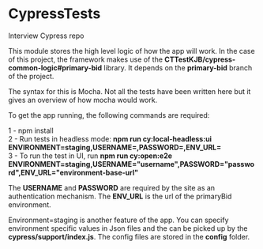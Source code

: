 # CypressTests

Interview Cypress repo

This module stores the high level logic of how the app will work. In the case of this project, the framework makes use of the **CTTestKJB/cypress-common-logic#primary-bid** library. It depends on the **primary-bid** branch of the project.

The syntax for this is Mocha. Not all the tests have been written here but it gives an overview of how mocha would work.</br>

To get the app running, the following commands are required:</br>

1 - npm install</br>
2 - Run tests in headless mode: **npm run cy:local-headless:ui ENVIRONMENT=staging,USERNAME=<username>,PASSWORD=<password>,ENV_URL=<environment-base-url>**</br>
3 - To run the test in UI, run **npm run cy:open:e2e ENVIRONMENT=staging,USERNAME="username",PASSWORD="password",ENV_URL="environment-base-url"**</br>

The **USERNAME** and **PASSWORD** are required by the site as an authentication mechanism. The **ENV_URL** is the url of the primaryBid environment. </br>

Environment=staging is another feature of the app. You can specify environment specific values in Json files and the can be picked up by the **cypress/support/index.js**. The config files are stored in the **config** folder.
